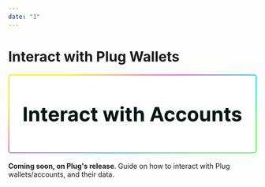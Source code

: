 ```yaml
---
date: "1"
---
```

# Interact with Plug Wallets

![](imgs/interact.png)

**Coming soon, on Plug's release**. Guide on how to interact with Plug wallets/accounts, and their data.


